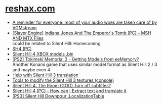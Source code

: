 # [reshax.com](https://reshax.com/)
* [A reminder for everyone: most of your audio woes are taken care of by VGMstream](https://reshax.com/topic/134-a-reminder-for-everyone-most-of-your-audio-woes-are-taken-care-of-by-vgmstream/)
* [[Slayer Engine] Indiana Jones And The Emperor's Tomb (PC) - MSH AND MTX Files](https://reshax.com/topic/211-slayer-engine-indiana-jones-and-the-emperors-tomb-pc-msh-and-mtx-files/)<br>could be related to Silent Hill: Homecoming
* [SH4 (PC)](https://reshax.com/topic/354-sh4-pc/)
* [Silent Hill 4 XBOX models .bin](https://reshax.com/topic/513-silent-hill-4-xbox-models-bin/)
* [[PS2] Tokimeki Memorial 3 - Getting Models from eeMemory?](https://reshax.com/topic/666-ps2-tokimeki-memorial-3-getting-models-from-eememory/)<br>Another Konami game that uses similar model format as Silent Hill 2 / 3 and maybe even 4
* [Help with Silent Hill 3 translation](https://reshax.com/topic/679-help-with-silent-hill-3-translation/)
* [Tools to modify the Silent Hill 3 textures (console)](https://reshax.com/topic/818-tools-to-modify-the-silent-hill-3-textures-console/)
* [Silent Hill 4: The Room (GOG) Turn off subtitles?](https://reshax.com/topic/843-silent-hill-4-the-room-gog-turn-off-subtitles/)
* [Silent Hill 4 (PC) - How can I Extract text and translate it](https://reshax.com/topic/847-silent-hill-4-pc-how-can-i-extract-text-and-translate-it/)
* [[PS3] Silent Hill Downpour .LocalizationTable](https://reshax.com/topic/862-ps3-silent-hill-downpour-localizationtable/)
